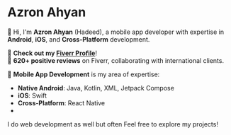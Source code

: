 # Azron Ahyan

👋 Hi, I'm **Azron Ahyan** (Hadeed), a mobile app developer with expertise in **Android**, **iOS**, and **Cross-Platform** development.  

📂 **Check out my [Fiverr Profile](https://www.fiverr.com/azronahyan)**!  
📂 **620+ positive reviews** on Fiverr, collaborating with international clients.

📱 **Mobile App Development** is my area of expertise:
- **Native Android**: Java, Kotlin, XML, Jetpack Compose  
- **iOS**: Swift  
- **Cross-Platform**: React Native
- 
I do web development as well but often
Feel free to explore my projects!
